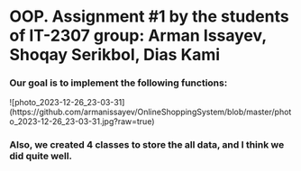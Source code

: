 <h1>OOP. Assignment #1 by the students of IT-2307 group: Arman Issayev, Shoqay Serikbol, Dias Kami</h1>

<h3>Our goal is to implement the following functions:</h3>
![photo_2023-12-26_23-03-31](https://github.com/armanissayev/OnlineShoppingSystem/blob/master/photo_2023-12-26_23-03-31.jpg?raw=true)



<h3>Also, we created 4 classes to store the all data, and I think we did quite well.</h3>
